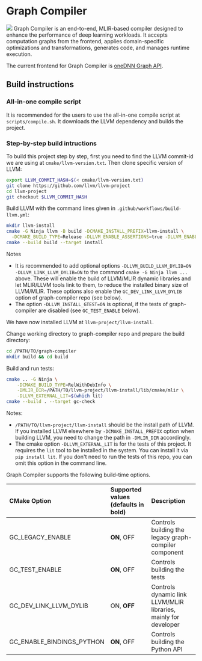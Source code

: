 # Graph Compiler
[<img src="https://scan.coverity.com/projects/30281/badge.svg">](https://scan.coverity.com/projects/intel-graph-compiler)
Graph Compiler is an end-to-end, MLIR-based compiler designed to enhance the performance of deep learning workloads. It accepts computation graphs from the frontend, applies domain-specific optimizations and transformations, generates code, and manages runtime execution.

The current frontend for Graph Compiler is [oneDNN Graph API](https://oneapi-src.github.io/oneDNN/graph_extension.html).

## Build instructions

### All-in-one compile script

It is recommended for the users to use the all-in-one compile script at `scripts/compile.sh`. It downloads the LLVM dependency and builds the project.

### Step-by-step build intructions

To build this project step by step, first you need to find the LLVM commit-id we are using at `cmake/llvm-version.txt`. Then clone specific version of LLVM:

```bash
export LLVM_COMMIT_HASH=$(< cmake/llvm-version.txt)
git clone https://github.com/llvm/llvm-project
cd llvm-project
git checkout $LLVM_COMMIT_HASH
```

Build LLVM with the command lines given in `.github/workflows/build-llvm.yml`:

```bash
mkdir llvm-install
cmake -G Ninja llvm -B build -DCMAKE_INSTALL_PREFIX=llvm-install \
  -DCMAKE_BUILD_TYPE=Release -DLLVM_ENABLE_ASSERTIONS=true -DLLVM_ENABLE_PROJECTS="mlir" -DLLVM_TARGETS_TO_BUILD="X86" -DLLVM_INSTALL_UTILS=true -DCMAKE_EXPORT_COMPILE_COMMANDS=ON -DLLVM_INSTALL_GTEST=ON
cmake --build build --target install
```

Notes
 * It is recommended to add optional options `-DLLVM_BUILD_LLVM_DYLIB=ON -DLLVM_LINK_LLVM_DYLIB=ON` to the command `cmake -G Ninja llvm ...` above. These will enable the build of LLVM/MLIR dynamic libraries and let MLIR/LLVM tools link to them, to reduce the installed binary size of LLVM/MLIR. These options also enable the `GC_DEV_LINK_LLVM_DYLIB` option of graph-compiler repo (see below).
 * The option `-DLLVM_INSTALL_GTEST=ON` is optional, if the tests of graph-compiler are disabled (see `GC_TEST_ENABLE` below).

We have now installed LLVM at `llvm-project/llvm-install`.

Change working directory to graph-compiler repo and prepare the build directory:

```bash
cd /PATH/TO/graph-compiler
mkdir build && cd build
```

Build and run tests:

```bash
cmake .. -G Ninja \
    -DCMAKE_BUILD_TYPE=RelWithDebInfo \
    -DMLIR_DIR=/PATH/TO/llvm-project/llvm-install/lib/cmake/mlir \
    -DLLVM_EXTERNAL_LIT=$(which lit)
cmake --build . --target gc-check
```

Notes:
 * `/PATH/TO/llvm-project/llvm-install` should be the install path of LLVM. If you installed LLVM elsewhere by `-DCMAKE_INSTALL_PREFIX` option when building LLVM, you need to change the path in `-DMLIR_DIR` accordingly.
 *  The cmake option `-DLLVM_EXTERNAL_LIT` is for the tests of this project. It requires the `lit` tool to be installed in the system. You can install it via `pip install lit`. If you don't need to run the tests of this repo, you can omit this option in the command line.

Graph Compiler supports the following build-time options.

| CMake Option                    | Supported values (defaults in bold)    | Description                                                                            |
|:--------------------------------|:---------------------------------------|:---------------------------------------------------------------------------------------|
| GC_LEGACY_ENABLE                | **ON**, OFF                            | Controls building the legacy graph-compiler component                                  |
| GC_TEST_ENABLE                  | **ON**, OFF                            | Controls building the tests                                                            |
| GC_DEV_LINK_LLVM_DYLIB          | ON, **OFF**                            | Controls dynamic link LLVM/MLIR libraries, mainly for developer                        |
| GC_ENABLE_BINDINGS_PYTHON       | **ON**, OFF                            | Controls building the Python API                                                       |

